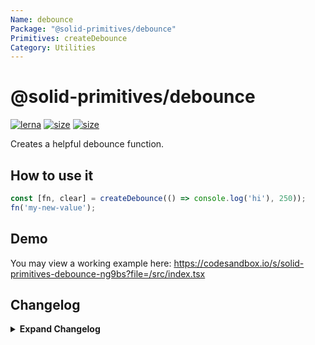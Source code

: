 ```yaml
---
Name: debounce
Package: "@solid-primitives/debounce"
Primitives: createDebounce
Category: Utilities
---
```


# @solid-primitives/debounce

[![lerna](https://img.shields.io/badge/maintained%20with-lerna-cc00ff.svg)](https://lerna.js.org/)
[![size](https://img.shields.io/bundlephobia/minzip/@solid-primitives/debounce)](https://bundlephobia.com/package/@solid-primitives/debounce)
[![size](https://img.shields.io/npm/v/@solid-primitives/debounce)](https://www.npmjs.com/package/@solid-primitives/debounce)

Creates a helpful debounce function.

## How to use it

```ts
const [fn, clear] = createDebounce(() => console.log('hi'), 250));
fn('my-new-value');
```

## Demo

You may view a working example here: https://codesandbox.io/s/solid-primitives-debounce-ng9bs?file=/src/index.tsx

## Changelog

<details>
<summary><b>Expand Changelog</b></summary>

1.0.0

Initial commit and publish of debounce primitive.

1.0.1

Improved types, minor clean-up and added tests.

1.0.2

Changed any to unknown type and applied patch from high1.

1.0.3

Adding CJS support to package.

</details>
